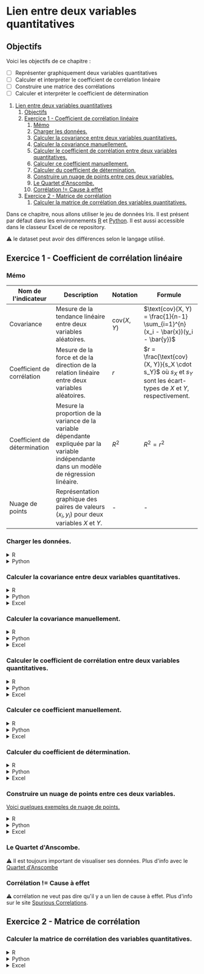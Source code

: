 # Lien entre deux variables quantitatives

## Objectifs
Voici les objectifs de ce chapitre :
- [ ] Représenter graphiquement deux variables quantitatives
- [ ] Calculer et interpréter le coefficient de corrélation linéaire
- [ ] Construire une matrice des corrélations
- [ ] Calculer et interpréter le coefficient de détermination

1. [Lien entre deux variables quantitatives](#lien-entre-deux-variables-quantitatives)
   1. [Objectifs](#objectifs)
   2. [Exercice 1 - Coefficient de corrélation linéaire](#exercice-1---coefficient-de-corrélation-linéaire)
      1. [Mémo](#mémo)
      2. [Charger les données.](#charger-les-données)
      3. [Calculer la covariance entre deux variables quantitatives.](#calculer-la-covariance-entre-deux-variables-quantitatives)
      4. [Calculer la covariance manuellement.](#calculer-la-covariance-manuellement)
      5. [Calculer le coefficient de corrélation entre deux variables quantitatives.](#calculer-le-coefficient-de-corrélation-entre-deux-variables-quantitatives)
      6. [Calculer ce coefficient manuellement.](#calculer-ce-coefficient-manuellement)
      7. [Calculer du coefficient de détermination.](#calculer-du-coefficient-de-détermination)
      8. [Construire un nuage de points entre ces deux variables.](#construire-un-nuage-de-points-entre-ces-deux-variables)
      9. [Le Quartet d'Anscombe.](#le-quartet-danscombe)
      10. [Corrélation != Cause à effet](#corrélation--cause-à-effet)
   3. [Exercice 2 - Matrice de corrélation](#exercice-2---matrice-de-corrélation)
      1. [Calculer la matrice de corrélation des variables quantitatives.](#calculer-la-matrice-de-corrélation-des-variables-quantitatives)

Dans ce chapitre, nous allons utiliser le jeu de données Iris. Il est présent par défaut dans les environnements [R](https://rdrr.io/snippets/) et [Python](https://colab.research.google.com/). Il est aussi accessible dans le classeur Excel de ce repository.

:warning: le dataset peut avoir des différences selon le langage utilisé.

## Exercice 1 - Coefficient de corrélation linéaire

### Mémo
| Nom de l'indicateur | Description    | Notation | Formule                          |
|---------------------|----------------|----------|----------------------------------|
| Covariance   | Mesure de la tendance linéaire entre deux variables aléatoires. | $\text{cov}(X, Y)$ | $\text{cov}(X, Y) = \frac{1}{n-1} \sum_{i=1}^{n} (x_i - \bar{x})(y_i - \bar{y})$ |
| Coefficient de corrélation | Mesure de la force et de la direction de la relation linéaire entre deux variables aléatoires. | $r$ | $r = \frac{\text{cov}(X, Y)}{s_X \cdot s_Y}$ où $s_X$ et $s_Y$ sont les écart-types de $X$ et $Y$, respectivement. |
| Coefficient de détermination | Mesure la proportion de la variance de la variable dépendante expliquée par la variable indépendante dans un modèle de régression linéaire. | $R^2$ | $R^2 = r^2$ |
| Nuage de points           | Représentation graphique des paires de valeurs $(x_i, y_i)$ pour deux variables $X$ et $Y$. | - | - |

### Charger les données. 
<details>
<summary>R</summary>

```r
# Charger les librairies nécessaires
library(corrplot)

# Charger le jeu de données iris
data(iris)

# Choisir deux variables quantitatives (par exemple, la longueur et la largeur des sépales)
var1 <- "Sepal.Length"
var2 <- "Sepal.Width"
```
</details>

<details>
<summary>Python</summary>

```python
from sklearn import datasets
import pandas as pd

# Charger le jeu de données Iris depuis sklearn
iris = datasets.load_iris()

# Convertir en DataFrame pandas pour faciliter l'affichage
iris_df = pd.DataFrame(data=iris.data, columns=iris.feature_names)

# Choisir deux variables quantitatives (par exemple, la longueur et la largeur des sépales)
var1 = 'sepal length (cm)'
var2 = 'sepal width (cm)'
```
</details>

### Calculer la covariance entre deux variables quantitatives. 
<details>
<summary>R</summary>

```r
# Calculer la covariance entre deux variables quantitatives
covariance <- cov(iris[[var1]], iris[[var2]])
cat("Covariance entre", var1, "et", var2, ":", covariance, "\n")
```
</details>

<details>
<summary>Python</summary>

```python
# Calculer la covariance entre deux variables quantitatives
covariance_matrix = iris_df[[var1, var2]].cov()
covariance = covariance_matrix.iloc[0, 1]
print(f"Covariance entre {var1} et {var2}: {covariance}")
```
</details>

<details>
<summary>Excel</summary>

```
```
</details>

### Calculer la covariance manuellement. 
<details>
<summary>R</summary>

```r
# Calculer la covariance manuellement
mean_var1 <- mean(iris[[var1]])
mean_var2 <- mean(iris[[var2]])
covariance_manual <- mean((iris[[var1]] - mean_var1) * (iris[[var2]] - mean_var2))
cat("Covariance manuelle entre", var1, "et", var2, ":", covariance_manual, "\n")
```
</details>

<details>
<summary>Python</summary>

```python
# Calculer la covariance manuellement
mean_var1 = iris_df[var1].mean()
mean_var2 = iris_df[var2].mean()
covariance_manual = np.mean((iris_df[var1] - mean_var1) * (iris_df[var2] - mean_var2))
print(f"Covariance manuelle entre {var1} et {var2}: {covariance_manual}")
```
</details>

<details>
<summary>Excel</summary>

```
```
</details>

### Calculer le coefficient de corrélation entre deux variables quantitatives. 

<details>
<summary>R</summary>

```r
# Calculer le coefficient de corrélation entre deux variables quantitatives
correlation <- cor(iris[[var1]], iris[[var2]])
cat("Coefficient de corrélation entre", var1, "et", var2, ":", correlation, "\n")
```
</details>

<details>
<summary>Python</summary>

```python
# Calculer le coefficient de corrélation entre deux variables quantitatives
correlation_matrix = iris_df[[var1, var2]].corr()
correlation = correlation_matrix.iloc[0, 1]
print(f"Coefficient de corrélation entre {var1} et {var2}: {correlation}")
```
</details>

<details>
<summary>Excel</summary>

```
```
</details>

### Calculer ce coefficient manuellement. 
<details>
<summary>R</summary>

```r
# Calculer le coefficient de corrélation manuellement
std_var1 <- sd(iris[[var1]])
std_var2 <- sd(iris[[var2]])
correlation_manual <- covariance_manual / (std_var1 * std_var2)
cat("Coefficient de corrélation manuel entre", var1, "et", var2, ":", correlation_manual, "\n")
```
</details>

<details>
<summary>Python</summary>

```python
# Calculer le coefficient de corrélation manuellement
std_var1 = iris_df[var1].std()
std_var2 = iris_df[var2].std()
correlation_manual = covariance_manual / (std_var1 * std_var2)
print(f"Coefficient de corrélation manuel entre {var1} et {var2}: {correlation_manual}")
```
</details>

<details>
<summary>Excel</summary>

```
```
</details>

### Calculer du coefficient de détermination. 
<details>
<summary>R</summary>

```r
# Calculer le coefficient de détermination
r_squared <- correlation^2
cat("Coefficient de détermination (R^2) entre", var1, "et", var2, ":", r_squared, "\n")
```
</details>

<details>
<summary>Python</summary>

```python
# Calculer le coefficient de détermination
r_squared = correlation**2
print(f"Coefficient de détermination (R^2) entre {var1} et {var2}: {r_squared}")
```
</details>

<details>
<summary>Excel</summary>

```
```
</details>

### Construire un nuage de points entre ces deux variables. 

[Voici quelques exemples de nuage de points.](https://saylordotorg.github.io/text_introductory-statistics/section_14/07aa5db140b70615a15e8631c2d7a2c4.jpg)

<details>
<summary>R</summary>

```r
# Construire un nuage de points entre les deux variables sélectionnées
plot(iris[[var1]], iris[[var2]], main = paste(var1, " vs ", var2))
```
</details>

<details>
<summary>Python</summary>

```python
# Construire un nuage de points entre ces deux variables
plt.figure(figsize=(10, 6))
sns.scatterplot(data=iris_df, x=var1, y=var2)
plt.title(f"Nuage de points entre {var1} et {var2}")
plt.xlabel(var1)
plt.ylabel(var2)
plt.grid(True)
plt.show()
```
</details>

<details>
<summary>Excel</summary>

```
```
</details>

### Le Quartet d'Anscombe. 

:warning: Il est toujours important de visualiser ses données. Plus d'info avec le [Quartet d'Anscombe](https://blog.revolutionanalytics.com/2017/05/the-datasaurus-dozen.html)

### Corrélation != Cause à effet

:warning: corrélation ne veut pas dire qu'il y a un lien de cause à effet. Plus d'info sur le site [Spurious Correlations](https://www.tylervigen.com/spurious-correlations).

## Exercice 2 - Matrice de corrélation

### Calculer la matrice de corrélation des variables quantitatives. 
<details>
<summary>R</summary>

```r
# Calculer la matrice des corrélations pour les quatre variables quantitatives
library(corrplot)
correlation_matrix_all <- cor(iris[, 1:4])
cat("Matrice des corrélations pour les quatre variables quantitatives :\n")
print(correlation_matrix_all)

# Visualiser la matrice des corrélations sous forme de heatmap
corrplot(correlation_matrix_all, method = "color", addCoef.col = "black", tl.col = "black", 
         tl.srt = 45, title = "Matrice des corrélations des variables quantitatives de l'iris")

```
</details>

<details>
<summary>Python</summary>

```python
# Calculer la matrice des corrélations pour les quatre variables quantitatives
correlation_matrix_all = iris_df.corr()
print("Matrice des corrélations pour les quatre variables quantitatives :")
print(correlation_matrix_all)

# Visualiser la matrice des corrélations à l'aide d'une heatmap
plt.figure(figsize=(10, 8))
sns.heatmap(correlation_matrix_all, annot=True, cmap='coolwarm', fmt=".2f")
plt.title("Matrice des corrélations des variables quantitatives de l'iris")
plt.show()
```
</details>

<details>
<summary>Excel</summary>

```
```
</details>